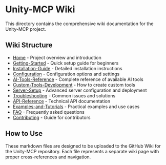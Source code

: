 # Unity-MCP Wiki

This directory contains the comprehensive wiki documentation for the Unity-MCP project.

## Wiki Structure

- [Home](Home.md) - Project overview and introduction
- [Getting-Started](Getting-Started.md) - Quick setup guide for beginners
- [Installation-Guide](Installation-Guide.md) - Detailed installation instructions
- [Configuration](Configuration.md) - Configuration options and settings
- [AI-Tools-Reference](AI-Tools-Reference.md) - Complete reference of available AI tools
- [Custom-Tools-Development](Custom-Tools-Development.md) - How to create custom tools
- [Server-Setup](Server-Setup.md) - Advanced server configuration and deployment
- [Troubleshooting](Troubleshooting.md) - Common issues and solutions
- [API-Reference](API-Reference.md) - Technical API documentation
- [Examples-and-Tutorials](Examples-and-Tutorials.md) - Practical examples and use cases
- [FAQ](FAQ.md) - Frequently asked questions
- [Contributing](Contributing.md) - Guide for contributors

## How to Use

These markdown files are designed to be uploaded to the GitHub Wiki for the Unity-MCP repository. Each file represents a separate wiki page with proper cross-references and navigation.